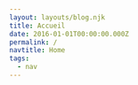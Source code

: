 ```yaml
---
layout: layouts/blog.njk
title: Accueil
date: 2016-01-01T00:00:00.000Z
permalink: /
navtitle: Home
tags:
  - nav
---
```

